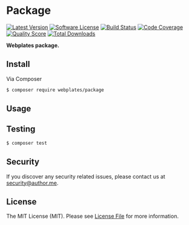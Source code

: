 # Package

[![Latest Version](https://img.shields.io/github/release/webplates/package.svg?style=flat-square)](https://github.com/webplates/package/releases)
[![Software License](https://img.shields.io/badge/license-MIT-brightgreen.svg?style=flat-square)](LICENSE)
[![Build Status](https://img.shields.io/travis/webplates/package.svg?style=flat-square)](https://travis-ci.org/webplates/package)
[![Code Coverage](https://img.shields.io/scrutinizer/coverage/g/webplates/package.svg?style=flat-square)](https://scrutinizer-ci.com/g/webplates/package)
[![Quality Score](https://img.shields.io/scrutinizer/g/webplates/package.svg?style=flat-square)](https://scrutinizer-ci.com/g/webplates/package)
[![Total Downloads](https://img.shields.io/packagist/dt/webplates/package.svg?style=flat-square)](https://packagist.org/packages/webplates/package)

**Webplates package.**


## Install

Via Composer

``` bash
$ composer require webplates/package
```


## Usage


## Testing

``` bash
$ composer test
```


## Security

If you discover any security related issues, please contact us at [security@author.me](mailto:security@author.me).


## License

The MIT License (MIT). Please see [License File](LICENSE) for more information.
